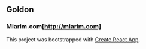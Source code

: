 ## Goldon
### Miarim.com[http://miarim.com]
This project was bootstrapped with [Create React App](https://github.com/facebookincubator/create-react-app).
